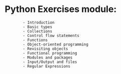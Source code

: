 Python Exercises module:
=================
            - Introduction
            - Basic types
            - Collections
            - Control flow statements
            - Functions
            - Object-oriented programming
            - Revisiting objects
            - Functional programming
            - Modules and packages
            - Input/Output and files
            - Regular Expressions
